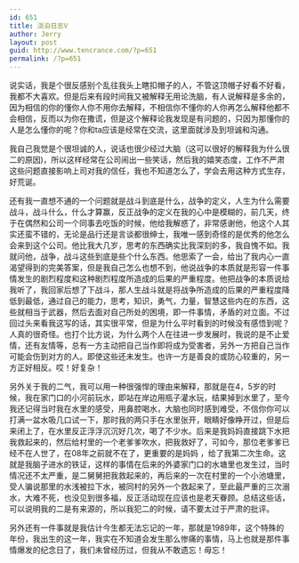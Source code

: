 ```yaml
---
id: 651
title: 淡泊日志V
author: Jerry
layout: post
guid: http://www.tencrance.com/?p=651
permalink: /?p=651
---
```

说实话，我是个很反感别个乱往我头上瞎扣帽子的人，不管这顶帽子好看不好看，我都不大喜欢。但是后来有段时间我又被解释无用论洗脑，有人说解释是多余的，因为相信的你的懂你人你不用你去解释，不相信你不懂你的人你再怎么解释他都不会相信，反而以为你在撒谎，但是这个解释论我发现是有问题的，只因为那懂你的人是怎么懂你的呢？你和ta应该是经常在交流，这里面就涉及到坦诚和沟通。

我自己我觉是个很坦诚的人，说话也很少经过大脑（这可以很好的解释我为什么很二的原因)，所以这样经常在公司闹出一些笑话，然后我的嬉笑态度，工作不严肃这些问题直接影响上司对我的信任，我也不知道怎么了，学会去用这种方式生存，好荒诞。

还有我一直想不通的一个问题就是战斗到底是什么，战争的定义，人生为什么需要战斗，战斗什么，什么才算赢，反正战争的定义在我的心中是模糊的，前几天，终于在偶然和公司一个同事去吃饭的时候，他给我解惑了，非常感谢他，他这个人其实还蛮不错的，无论是品行还是言谈都很绅士，我唯一感到奇怪的是优秀的他怎么会来到这个公司。他比我大几岁，思考的东西确实比我深刻的多，我自愧不如。我就问他，战争，战斗这些到底是些个什么东西。他思索了一会，给出了我内心一直渴望得到的完美答案，但是我自己怎么也想不到，他说战争的本质就是形容一件事情发生的剧烈程度和这种剧烈程度所造成的后果的严重程度。他把战争的本质说给我听了，我回家后想了下战斗，那人生战斗就是将战争所造成的后果的严重程度降低到最低，通过自己的能力，思考，知识，勇气，力量，智慧这些内在的东西，这些就相当于武器，然后去面对自己所处的困境，即一件事情，矛盾的对立面。不过回过头来看我这写的话，其实很平常，但是为什么平时看到的时候没有感悟到呢？人真的很奇怪。也打个比方说，为什么两个人在往进一步发展时，我说的是不止爱情，还有友情等，总有一方主动把自己当作即将成为受害者，另外一方把自己当作可能会伤到对方的人。即使这些还未发生。也许一方是善良的或防心较重的，另一方正好相反。哎！好复杂！

另外关于我的二气，我可以用一种很强悍的理由来解释，那就是在4，5岁的时候，我在家门口的小河前玩水，即站在岸边用瓶子灌水玩，结果掉到水里了，至今我还记得当时我在水里的感受，用鼻腔喝水，大脑也同时感到难受，不信你你可以打满一盆水吸几口试一下，那时我的两只手在水里张开，眼睛好像睁开过，但是后来闭上了，在水里反正浮浮沉沉好几次，喝了不少水。后来是我妈妈直接跳下水把我救起来的，然后给村里的一个老爹爹吹水，把我救好了，可如今，那位老爹爹已经不在人世了，在08年之前就不在了，更重要的是妈妈 ，给了我第二次生命。这就是我脑子进水的铁证，这样的事情在后来的外婆家门口的水塘里也发生过，当时情况还不太严重，是二舅舅把我救起来的，再后来的一次在村里的一个小池塘里，受人骗说那里的水浅被拉下水，被同村的另外一个救起来了，至此最严重的三次溺水，大难不死，也没见到很多福，反正活动现在应该也是老天眷顾。总结这些话，可以说明我的二是有来源的，所以我犯二的时候，请不要太过于严肃的批评。

另外还有一件事就是我估计今生都无法忘记的一年，那就是1989年，这个特殊的年份，我出生的这一年，我实在不知道会发生那么惨痛的事情，马上也就是那件事情爆发的纪念日了，我们未曾经历过，但我从不敢遗忘！毋忘！

&nbsp;